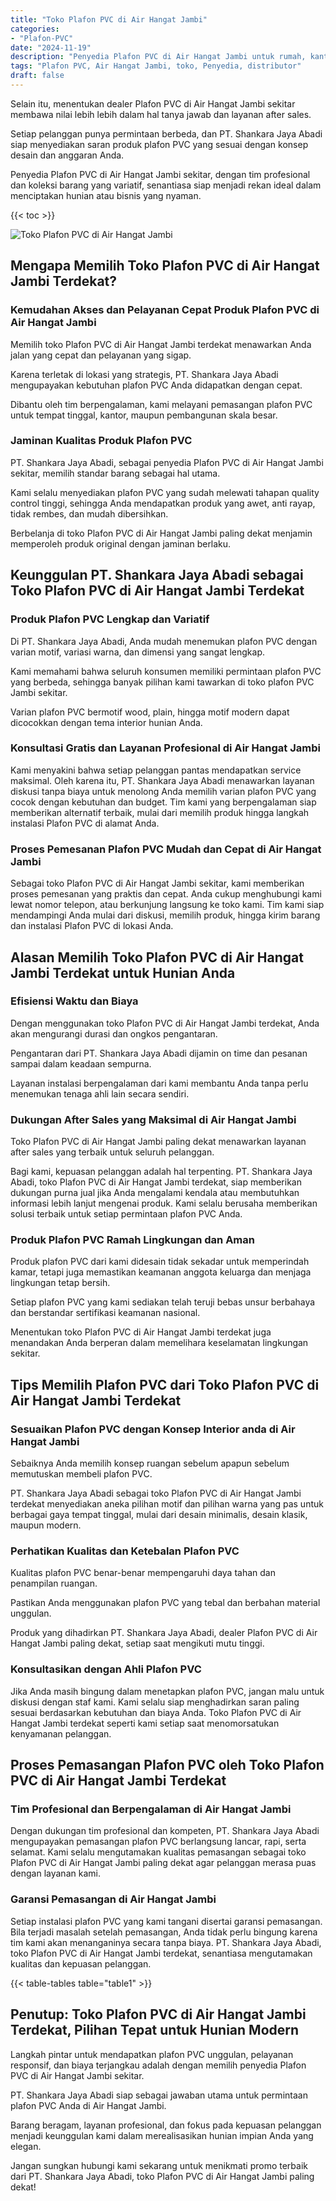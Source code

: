 ```yaml
---
title: "Toko Plafon PVC di Air Hangat Jambi"
categories: 
- "Plafon-PVC"
date: "2024-11-19"
description: "Penyedia Plafon PVC di Air Hangat Jambi untuk rumah, kantor, serta ritel. Produk berkualitas, variasi motif, variasi warna modern, beserta servis pemasangan oleh teknisi profesional dan jaminan resmi!|Jasa penjualan Plafon PVC di Air Hangat Jambi bagi keperluan rumah, kantor, atau toko, beserta produk unggulan dan pemasangan oleh tim ahli serta jaminan resmi.|Pilihan Plafon PVC di Air Hangat Jambi yang andal untuk rumah, perkantoran, serta gerai, bersama produk unggulan dan instalasi dikerjakan oleh tenaga ahli profesional serta kepastian resmi.|Penyediaan Plafon PVC di Air Hangat Jambi untuk tempat tinggal, kantor, serta toko, dengan material berkualitas dan instalasi oleh tenaga ahli ahli, dilengkapi dengan garansi resmi.}"
tags: "Plafon PVC, Air Hangat Jambi, toko, Penyedia, distributor"
draft: false
---
```


Selain itu, menentukan dealer Plafon PVC di Air Hangat Jambi sekitar membawa nilai lebih lebih dalam hal tanya jawab dan layanan after sales.

Setiap pelanggan punya permintaan berbeda, dan PT. Shankara Jaya Abadi siap menyediakan saran produk plafon PVC yang sesuai dengan konsep desain dan anggaran Anda.

Penyedia Plafon PVC di Air Hangat Jambi sekitar, dengan tim profesional dan koleksi barang yang variatif, senantiasa siap menjadi rekan ideal dalam menciptakan hunian atau bisnis yang nyaman.

{{< toc >}}

![Toko Plafon PVC di Air Hangat Jambi](/images/Plafon-PVC/Toko-Plafon-PVC-di-Air-Hangat-Jambi.png)


## Mengapa Memilih Toko Plafon PVC di Air Hangat Jambi Terdekat?

### Kemudahan Akses dan Pelayanan Cepat Produk Plafon PVC di Air Hangat Jambi

Memilih toko Plafon PVC di Air Hangat Jambi terdekat menawarkan Anda jalan yang cepat dan pelayanan yang sigap.

Karena terletak di lokasi yang strategis, PT. Shankara Jaya Abadi mengupayakan kebutuhan plafon PVC Anda didapatkan dengan cepat.

Dibantu oleh tim berpengalaman, kami melayani pemasangan plafon PVC untuk tempat tinggal, kantor, maupun pembangunan skala besar.

### Jaminan Kualitas Produk Plafon PVC

PT. Shankara Jaya Abadi, sebagai penyedia Plafon PVC di Air Hangat Jambi sekitar, memilih standar barang sebagai hal utama.

Kami selalu menyediakan plafon PVC yang sudah melewati tahapan quality control tinggi, sehingga Anda mendapatkan produk yang awet, anti rayap, tidak rembes, dan mudah dibersihkan.

Berbelanja di toko Plafon PVC di Air Hangat Jambi paling dekat menjamin memperoleh produk original dengan jaminan berlaku.

## Keunggulan PT. Shankara Jaya Abadi sebagai Toko Plafon PVC di Air Hangat Jambi Terdekat

### Produk Plafon PVC Lengkap dan Variatif

Di PT. Shankara Jaya Abadi, Anda mudah menemukan plafon PVC dengan varian motif, variasi warna, dan dimensi yang sangat lengkap.

Kami memahami bahwa seluruh konsumen memiliki permintaan plafon PVC yang berbeda, sehingga banyak pilihan kami tawarkan di toko plafon PVC Jambi sekitar.

Varian plafon PVC bermotif wood, plain, hingga motif modern dapat dicocokkan dengan tema interior hunian Anda.

### Konsultasi Gratis dan Layanan Profesional di Air Hangat Jambi

Kami menyakini bahwa setiap pelanggan pantas mendapatkan service maksimal. Oleh karena itu, PT. Shankara Jaya Abadi menawarkan layanan diskusi tanpa biaya untuk menolong Anda memilih varian plafon PVC yang cocok dengan kebutuhan dan budget. Tim kami yang berpengalaman siap memberikan alternatif terbaik, mulai dari memilih produk hingga langkah instalasi Plafon PVC di alamat Anda.

### Proses Pemesanan Plafon PVC Mudah dan Cepat di Air Hangat Jambi

Sebagai toko Plafon PVC di Air Hangat Jambi sekitar, kami memberikan proses pemesanan yang praktis dan cepat. Anda cukup menghubungi kami lewat nomor telepon, atau berkunjung langsung ke toko kami. Tim kami siap mendampingi Anda mulai dari diskusi, memilih produk, hingga kirim barang dan instalasi Plafon PVC di lokasi Anda.

## Alasan Memilih Toko Plafon PVC di Air Hangat Jambi Terdekat untuk Hunian Anda

### Efisiensi Waktu dan Biaya

Dengan menggunakan toko Plafon PVC di Air Hangat Jambi terdekat, Anda akan mengurangi durasi dan ongkos pengantaran.

Pengantaran dari PT. Shankara Jaya Abadi dijamin on time dan pesanan sampai dalam keadaan sempurna.

Layanan instalasi berpengalaman dari kami membantu Anda tanpa perlu menemukan tenaga ahli lain secara sendiri.

### Dukungan After Sales yang Maksimal di Air Hangat Jambi

Toko Plafon PVC di Air Hangat Jambi paling dekat menawarkan layanan after sales yang terbaik untuk seluruh pelanggan.

Bagi kami, kepuasan pelanggan adalah hal terpenting. PT. Shankara Jaya Abadi, toko Plafon PVC di Air Hangat Jambi terdekat, siap memberikan dukungan purna jual jika Anda mengalami kendala atau membutuhkan informasi lebih lanjut mengenai produk. Kami selalu berusaha memberikan solusi terbaik untuk setiap permintaan plafon PVC Anda.

### Produk Plafon PVC Ramah Lingkungan dan Aman

Produk plafon PVC dari kami didesain tidak sekadar untuk memperindah kamar, tetapi juga memastikan keamanan anggota keluarga dan menjaga lingkungan tetap bersih.

Setiap plafon PVC yang kami sediakan telah teruji bebas unsur berbahaya dan berstandar sertifikasi keamanan nasional.

Menentukan toko Plafon PVC di Air Hangat Jambi terdekat juga menandakan Anda berperan dalam memelihara keselamatan lingkungan sekitar.

## Tips Memilih Plafon PVC dari Toko Plafon PVC di Air Hangat Jambi Terdekat

### Sesuaikan Plafon PVC dengan Konsep Interior anda di Air Hangat Jambi

Sebaiknya Anda memilih konsep ruangan sebelum apapun sebelum memutuskan membeli plafon PVC.

PT. Shankara Jaya Abadi sebagai toko Plafon PVC di Air Hangat Jambi terdekat menyediakan aneka pilihan motif dan pilihan warna yang pas untuk berbagai gaya tempat tinggal, mulai dari desain minimalis, desain klasik, maupun modern.

### Perhatikan Kualitas dan Ketebalan Plafon PVC

Kualitas plafon PVC benar-benar mempengaruhi daya tahan dan penampilan ruangan.

Pastikan Anda menggunakan plafon PVC yang tebal dan berbahan material unggulan.

Produk yang dihadirkan PT. Shankara Jaya Abadi, dealer Plafon PVC di Air Hangat Jambi paling dekat, setiap saat mengikuti mutu tinggi.

### Konsultasikan dengan Ahli Plafon PVC

Jika Anda masih bingung dalam menetapkan plafon PVC, jangan malu untuk diskusi dengan staf kami. Kami selalu siap menghadirkan saran paling sesuai berdasarkan kebutuhan dan biaya Anda. Toko Plafon PVC di Air Hangat Jambi terdekat seperti kami setiap saat menomorsatukan kenyamanan pelanggan.

## Proses Pemasangan Plafon PVC oleh Toko Plafon PVC di Air Hangat Jambi Terdekat

### Tim Profesional dan Berpengalaman di Air Hangat Jambi

Dengan dukungan tim profesional dan kompeten, PT. Shankara Jaya Abadi mengupayakan pemasangan plafon PVC berlangsung lancar, rapi, serta selamat. Kami selalu mengutamakan kualitas pemasangan sebagai toko Plafon PVC di Air Hangat Jambi paling dekat agar pelanggan merasa puas dengan layanan kami.

### Garansi Pemasangan di Air Hangat Jambi

Setiap instalasi plafon PVC yang kami tangani disertai garansi pemasangan. Bila terjadi masalah setelah pemasangan, Anda tidak perlu bingung karena tim kami akan menanganinya secara tanpa biaya. PT. Shankara Jaya Abadi, toko Plafon PVC di Air Hangat Jambi terdekat, senantiasa mengutamakan kualitas dan kepuasan pelanggan.

{{< table-tables table="table1" >}}

## Penutup: Toko Plafon PVC di Air Hangat Jambi Terdekat, Pilihan Tepat untuk Hunian Modern

Langkah pintar untuk mendapatkan plafon PVC unggulan, pelayanan responsif, dan biaya terjangkau adalah dengan memilih penyedia Plafon PVC di Air Hangat Jambi sekitar.

PT. Shankara Jaya Abadi siap sebagai jawaban utama untuk permintaan plafon PVC Anda di Air Hangat Jambi.

Barang beragam, layanan profesional, dan fokus pada kepuasan pelanggan menjadi keunggulan kami dalam merealisasikan hunian impian Anda yang elegan.

Jangan sungkan hubungi kami sekarang untuk menikmati promo terbaik dari PT. Shankara Jaya Abadi, toko Plafon PVC di Air Hangat Jambi paling dekat!